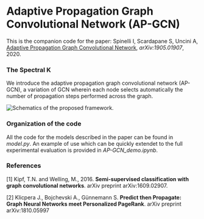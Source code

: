 # Adaptive Propagation Graph Convolutional Network (AP-GCN)

This is the companion code for the paper:
Spinelli I, Scardapane S, Uncini A, [Adaptive Propagation Graph Convolutional Network](https://arxiv.org/abs/1905.01907), *arXiv:1905.01907*, 2020.

### The Spectral K

We introduce the adaptive propagation graph convolutional network (AP-GCN), a variation of GCN wherein each node selects automatically the number of propagation steps performed across the graph.

![Schematics of the proposed framework.](https://github.com/spindro/AP-GCN/blob/master/apgcn.png)

### Organization of the code

All the code for the models described in the paper can be found in *model.py*. An example of use which can be quickly extendet to the full experimental evaluation is provided in *AP-GCN_demo.ipynb*.

### References

[1] Kipf, T.N. and Welling, M., 2016. **Semi-supervised classification with graph convolutional networks**. arXiv preprint arXiv:1609.02907.


[2] Klicpera J., Bojchevski A., Günnemann S. **Predict then Propagate: Graph Neural Networks meet Personalized PageRank**. arXiv preprint arXiv:1810.05997


